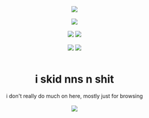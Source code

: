 <div align="center">
  <img src="https://count.getloli.com/@six?name=six&theme=booru-lisu&padding=7&offset=0&align=top&scale=1&pixelated=1&darkmode=auto">
  <br><br>
  <a href="https://www.getmonero.org/"><img src="https://img.shields.io/badge/Monero-FF6600?logo=monero&logoColor=white"></a>
  <br><br>
  <a href="https://www.microsoft.com/windows"><img src="https://custom-icon-badges.demolab.com/badge/Windows-0078D6?logo=windows11&logoColor=white"></a> <a href="https://archlinux.org/"><img src="https://img.shields.io/badge/Arch-1793D1?logo=archlinux&logoColor=white"></a>
  <br><br>
  <a href="https://developer.mozilla.org/en-US/docs/Web/HTML"><img src="https://img.shields.io/badge/HTML-%23E34F26.svg?logo=html5&logoColor=white"></a> <a href="https://www.python.org/"><img src="https://img.shields.io/badge/Python-3776AB?logo=python&logoColor=white"></a>
  <br><br>
<h1>i skid nns n shit</h1>
i don't really do much on here, mostly just for browsing
<br><br>
  <a href="https://discord.com/users/1357455579039268926">
    <img src="https://lanyard.cnrad.dev/api/1357455579039268926">
  </a>
</div>

